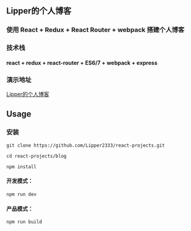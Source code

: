 ## Lipper的个人博客

### 使用 React + Redux + React Router + webpack 搭建个人博客

### 技术栈
#### react + redux + react-router + ES6/7 + webpack + express

### 演示地址
[Lipper的个人博客](https://119.29.38.170)


## Usage

### 安装
```
git clone https://github.com/Lipper2333/react-projects.git

cd react-projects/blog

npm install
```

#### 开发模式：
```
npm run dev
```

#### 产品模式：
```
npm run build
```